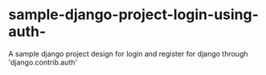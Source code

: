 # sample-django-project-login-using-auth-
A sample django project design for login and register for django through 'django.contrib.auth'
